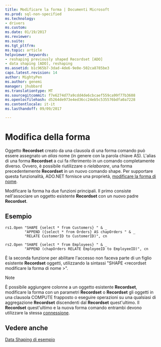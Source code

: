```yaml
---
title: Modificare la forma | Documenti Microsoft
ms.prod: sql-non-specified
ms.technology:
- drivers
ms.custom: 
ms.date: 01/19/2017
ms.reviewer: 
ms.suite: 
ms.tgt_pltfrm: 
ms.topic: article
helpviewer_keywords:
- reshaping previously shaped Recordset [ADO]
- data shaping [ADO], reshaping
ms.assetid: b1c965b7-3dad-4de6-9e0e-502ca8785be3
caps.latest.revision: 14
author: MightyPen
ms.author: genemi
manager: jhubbard
ms.translationtype: MT
ms.sourcegitcommit: f7e6274d77a9cdd4de6cbcaef559ca99f77b3608
ms.openlocfilehash: d5264de973e4ed36cc24eb5c535576bdfa0a7228
ms.contentlocale: it-it
ms.lasthandoff: 09/09/2017

---
```

# <a name="reshaping"></a>Modifica della forma
Oggetto **Recordset** creato da una clausola di una forma comando può essere assegnato un *alias* nome (in genere con la parola chiave AS). L'alias di una forma **Recordset** a cui fa riferimento in un comando completamente diverso. Ovvero, è possibile riutilizzare o *rielaborare*, una forma precedentemente **Recordset** in un nuovo comando shape. Per supportare questa funzionalità, ADO.NET fornisce una proprietà, [modificare la forma di nome](../../../ado/reference/ado-api/reshape-name-property-dynamic-ado.md).  
  
 Modificare la forma ha due funzioni principali. Il primo consiste nell'associare un oggetto esistente **Recordset** con un nuovo padre **Recordset**.  
  
## <a name="example"></a>Esempio  
  
```  
rs1.Open "SHAPE {select * from Customers} " & _  
         "APPEND ({select * from Orders} AS chapOrders " & _  
         "RELATE CustomerID to CustomerID)", cn  
  
rs2.Open "SHAPE {select * from Employees} " & _  
         "APPEND (chapOrders RELATE EmployeeID to EmployeeID)", cn  
```  
  
 È la seconda funzione per abilitare l'accesso non faceva parte di un figlio esistente **Recordset** oggetti, utilizzando la sintassi "SHAPE \<recordset modificare la forma di nome >".  
  
> [!NOTE]
>  È possibile aggiungere colonne a un oggetto esistente **Recordset**, modificare la forma con un parametri **Recordset** o **Recordset** gli oggetti in una clausola COMPUTE frapposto o eseguire operazioni su una qualsiasi di aggregazione **Recordset** discendenti dal **Recordset** quest'ultimo. Il **Recordset** quest'ultimo e la nuova forma comando entrambi devono utilizzare la stessa [connessione](../../../ado/reference/ado-api/connection-object-ado.md).  
  
## <a name="see-also"></a>Vedere anche  
 [Data Shaping di esempio](../../../ado/guide/data/data-shaping-example.md)
